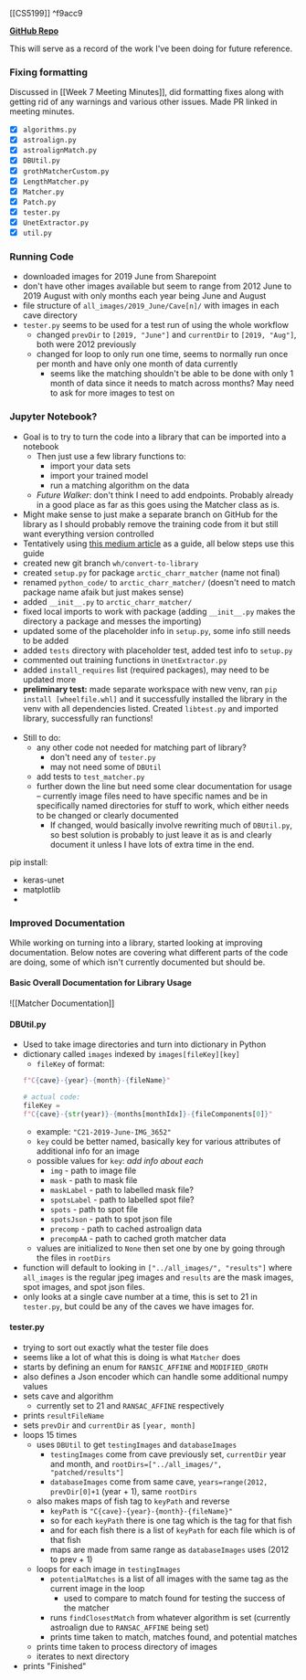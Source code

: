 [[CS5199]] ^f9acc9

**[GitHub Repo](https://github.com/walker-herndon/arctic-charr-packaged)**

This will serve as a record of the work I've been doing for future reference.
### Fixing formatting
Discussed in [[Week 7 Meeting Minutes]], did formatting fixes along with getting rid of any warnings and various other issues. Made PR linked in meeting minutes.
- [x] `algorithms.py`
- [x] `astroalign.py`
- [x] `astroalignMatch.py`
- [x] `DBUtil.py`
- [x] `grothMatcherCustom.py`
- [x] `LengthMatcher.py`
- [x] `Matcher.py`
- [x] `Patch.py`
- [x] `tester.py`
- [x] `UnetExtractor.py`
- [x] `util.py`

### Running Code
- downloaded images for 2019 June from Sharepoint
- don't have other images available but seem to range from 2012 June to 2019 August with only months each year being June and August
- file structure of  `all_images/2019_June/Cave[n]/` with images in each cave directory
- `tester.py` seems to be used for a test run of using the whole workflow
	- changed `prevDir` to `[2019, "June"]` and `currentDir` to `[2019, "Aug"]`, both were 2012 previously
	- changed for loop to only run one time, seems to normally run once per month and have only one month of data currently
		- seems like the matching shouldn't be able to be done with only 1 month of data since it needs to match across months? May need to ask for more images to test on

### Jupyter Notebook?
- Goal is to try to turn the code into a library that can be imported into a notebook
	- Then just use a few library functions to:
		- import your data sets
		- import your trained model
		- run a matching algorithm on the data
	- *Future Walker*: don't think I need to add endpoints. Probably already in a good place as far as this goes using the Matcher class as is.
- Might make sense to just make a separate branch on GitHub for the library as I should probably remove the training code from it but still want everything version controlled
- Tentatively using [this medium article](https://medium.com/analytics-vidhya/how-to-create-a-python-library-7d5aea80cc3f) as a guide, all below steps use this guide
- created new git branch `wh/convert-to-library`
- created `setup.py` for package `arctic_charr_matcher` (name not final)
- renamed `python_code/` to `arctic_charr_matcher/` (doesn't need to match package name afaik but just makes sense)
- added `__init__.py` to `arctic_charr_matcher/`
- fixed local imports to work with package (adding `__init__.py` makes the directory a package and messes the importing)
- updated some of the placeholder info in `setup.py`, some info still needs to be added
- added `tests` directory with placeholder test, added test info to `setup.py`
- commented out training functions in `UnetExtractor.py`
- added `install_requires` list (required packages), may need to be updated more
- **preliminary test:** made separate workspace with new venv, ran `pip install [wheelfile.whl]` and it successfully installed the library in the venv with all dependencies listed. Created `libtest.py` and imported library, successfully ran functions! <br><br>
- Still to do:
	- any other code not needed for matching part of library?
		- don't need any of `tester.py`
		- may not need some of `DBUtil`
	- add tests to `test_matcher.py`
	- further down the line but need some clear documentation for usage – currently image files need to have specific names and be in specifically named directories for stuff to work, which either needs to be changed or clearly documented
		- If changed, would basically involve rewriting much of `DBUtil.py`, so best solution is probably to just leave it as is and clearly document it unless I have lots of extra time in the end.

pip install:
- keras-unet
- matplotlib
- 

### Improved Documentation
While working on turning into a library, started looking at improving documentation. Below notes are covering what different parts of the code are doing, some of which isn't currently documented but should be.

#### Basic Overall Documentation for Library Usage
![[Matcher Documentation]]

#### DBUtil.py
- Used to take image directories and turn into dictionary in Python
- dictionary called `images` indexed by `images[fileKey][key]`
	- `fileKey` of format:
	```python
	f"C{cave}-{year}-{month}-{fileName}"

	# actual code:
	fileKey = 
	f"C{cave}-{str(year)}-{months[monthIdx]}-{fileComponents[0]}"
	```
	- example: `"C21-2019-June-IMG_3652"`
	- `key` could be better named, basically key for various attributes of additional info for an image
	- possible values for `key`: _add info about each_
		- `img` - path to image file
		- `mask` - path to mask file
		- `maskLabel` - path to labelled mask file?
		- `spotsLabel` - path to labelled spot file?
		- `spots` - path to spot file
		- `spotsJson` - path to spot json file
		- `precomp` - path to cached astroalign data
		- `precompAA` - path to cached groth matcher data
	- values are initialized to `None` then set one by one by going through the files in `rootDirs`
- function will default to looking in `["../all_images/", "results"]` where `all_images` is the regular jpeg images and `results` are  the mask images, spot images, and spot json files.
- only looks at a single cave number at a time, this is set to 21 in `tester.py`, but could be any of the caves we have images for.

#### tester.py
- trying to sort out exactly what the tester file does
- seems like a lot of what this is doing is what `Matcher` does
- starts by defining an enum for `RANSIC_AFFINE` and `MODIFIED_GROTH`
- also defines a Json encoder which can handle some additional numpy values
- sets cave and algorithm
	- currently set to 21 and `RANSAC_AFFINE` respectively
- prints `resultFileName`
- sets `prevDir` and `currentDir` as `[year, month]`
- loops 15 times
	- uses `DBUtil` to get `testingImages` and `databaseImages`
		- `testingImages` come from cave previously set, `currentDir` year and month, and `rootDirs=["../all_images/", "patched/results"]`
		- `databaseImages` come from same cave, `years=range(2012, prevDir[0]+1` (year + 1), same `rootDirs`
	- also makes maps of fish tag to `keyPath` and reverse
		- `keyPath` is `"C{cave}-{year}-{month}-{fileName}"`
		- so for each `keyPath` there is one tag which is the tag for that fish
		- and for each fish there is a list of `keyPath` for each file which is of that fish
		- maps are made from same range as `databaseImages` uses (2012 to prev + 1)
	- loops for each image in `testingImages`
		- `potentialMatches` is a list of all images with the same tag as the current image in the loop
			- used to compare to match found for testing the success of the matcher
		- runs `findClosestMatch` from whatever algorithm is set (currently astroalign due to `RANSAC_AFFINE` being set)
		- prints time taken to match, matches found, and potential matches
	- prints time taken to process directory of images
	- iterates to next directory
- prints "Finished"

